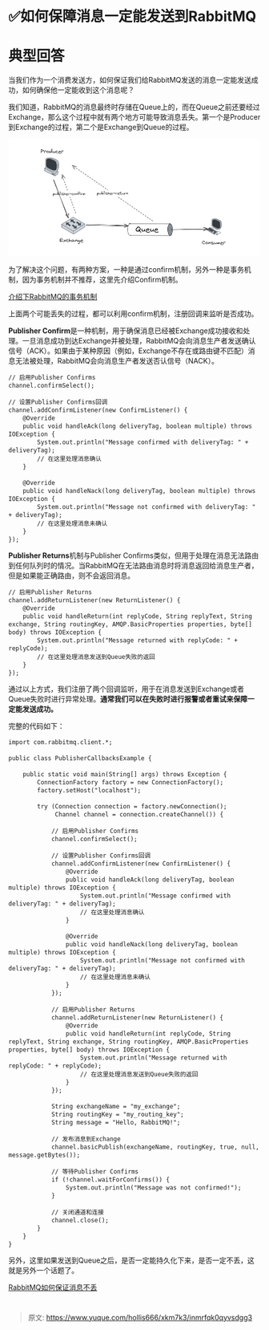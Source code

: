 # ✅如何保障消息一定能发送到RabbitMQ

# 典型回答


当我们作为一个消费发送方，如何保证我们给RabbitMQ发送的消息一定能发送成功，如何确保他一定能收到这个消息呢？



我们知道，RabbitMQ的消息最终时存储在Queue上的，而在Queue之前还要经过Exchange，那么这个过程中就有两个地方可能导致消息丢失。第一个是Producer到Exchange的过程，第二个是Exchange到Queue的过程。



![1693634392644-7843a67d-4fb1-4da9-9809-9b190a1bd035.png](./img/dB4rLOHoC6cG1ZuT/1693634392644-7843a67d-4fb1-4da9-9809-9b190a1bd035-300009.png)



为了解决这个问题，有两种方案，一种是通过confirm机制，另外一种是事务机制，因为事务机制并不推荐，这里先介绍Confirm机制。



[介绍下RabbitMQ的事务机制](https://www.yuque.com/hollis666/xkm7k3/alxsh6b98sck90fu)



上面两个可能丢失的过程，都可以利用confirm机制，注册回调来监听是否成功。



**Publisher Confirm**是一种机制，用于确保消息已经被Exchange成功接收和处理。一旦消息成功到达Exchange并被处理，RabbitMQ会向消息生产者发送确认信号（ACK）。如果由于某种原因（例如，Exchange不存在或路由键不匹配）消息无法被处理，RabbitMQ会向消息生产者发送否认信号（NACK）。



```plain
// 启用Publisher Confirms
channel.confirmSelect();

// 设置Publisher Confirms回调
channel.addConfirmListener(new ConfirmListener() {
    @Override
    public void handleAck(long deliveryTag, boolean multiple) throws IOException {
        System.out.println("Message confirmed with deliveryTag: " + deliveryTag);
        // 在这里处理消息确认
    }

    @Override
    public void handleNack(long deliveryTag, boolean multiple) throws IOException {
        System.out.println("Message not confirmed with deliveryTag: " + deliveryTag);
        // 在这里处理消息未确认
    }
});

```



**Publisher Returns**机制与Publisher Confirms类似，但用于处理在消息无法路由到任何队列时的情况。当RabbitMQ在无法路由消息时将消息返回给消息生产者，但是如果能正确路由，则不会返回消息。



```plain
// 启用Publisher Returns
channel.addReturnListener(new ReturnListener() {
    @Override
    public void handleReturn(int replyCode, String replyText, String exchange, String routingKey, AMQP.BasicProperties properties, byte[] body) throws IOException {
        System.out.println("Message returned with replyCode: " + replyCode);
        // 在这里处理消息发送到Queue失败的返回
    }
});
```



通过以上方式，我们注册了两个回调监听，用于在消息发送到Exchange或者Queue失败时进行异常处理。**通常我们可以在失败时进行报警或者重试来保障一定能发送成功。**



完整的代码如下：



```plain
import com.rabbitmq.client.*;

public class PublisherCallbacksExample {

    public static void main(String[] args) throws Exception {
        ConnectionFactory factory = new ConnectionFactory();
        factory.setHost("localhost");

        try (Connection connection = factory.newConnection();
             Channel channel = connection.createChannel()) {

            // 启用Publisher Confirms
            channel.confirmSelect();

            // 设置Publisher Confirms回调
            channel.addConfirmListener(new ConfirmListener() {
                @Override
                public void handleAck(long deliveryTag, boolean multiple) throws IOException {
                    System.out.println("Message confirmed with deliveryTag: " + deliveryTag);
                    // 在这里处理消息确认
                }

                @Override
                public void handleNack(long deliveryTag, boolean multiple) throws IOException {
                    System.out.println("Message not confirmed with deliveryTag: " + deliveryTag);
                    // 在这里处理消息未确认
                }
            });

            // 启用Publisher Returns
            channel.addReturnListener(new ReturnListener() {
                @Override
                public void handleReturn(int replyCode, String replyText, String exchange, String routingKey, AMQP.BasicProperties properties, byte[] body) throws IOException {
                    System.out.println("Message returned with replyCode: " + replyCode);
                    // 在这里处理消息发送到Queue失败的返回
                }
            });

            String exchangeName = "my_exchange";
            String routingKey = "my_routing_key";
            String message = "Hello, RabbitMQ!";

            // 发布消息到Exchange
            channel.basicPublish(exchangeName, routingKey, true, null, message.getBytes());

            // 等待Publisher Confirms
            if (!channel.waitForConfirms()) {
                System.out.println("Message was not confirmed!");
            }

            // 关闭通道和连接
            channel.close();
        }
    }
}

```



另外，这里如果发送到Queue之后，是否一定能持久化下来，是否一定不丢，这就是另外一个话题了。



[RabbitMQ如何保证消息不丢](https://www.yuque.com/hollis666/xkm7k3/ku3fxiie005axgrz)

# 


> 原文: <https://www.yuque.com/hollis666/xkm7k3/inmrfqk0qyvsdgg3>